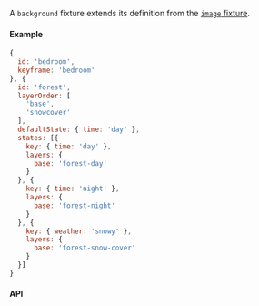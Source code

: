 A `background` fixture extends its definition from the [`image` fixture](#/api/engine/fixtures/images).

#### Example

```js
{
  id: 'bedroom',
  keyframe: 'bedroom'
}, {
  id: 'forest',
  layerOrder: [
    'base',
    'snowcover'
  ],
  defaultState: { time: 'day' },
  states: [{
    key: { time: 'day' },
    layers: {
      base: 'forest-day'
    }
  }, {
    key: { time: 'night' },
    layers: {
      base: 'forest-night'
    }
  }, {
    key: { weather: 'snowy' },
    layers: {
      base: 'forest-snow-cover'
    }
  }]
}
```

#### API
